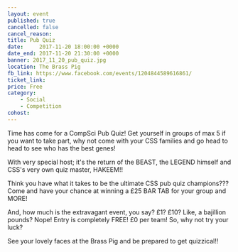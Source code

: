 ```yaml
---
layout: event
published: true
cancelled: false
cancel_reason:
title: Pub Quiz
date:     2017-11-20 18:00:00 +0000
date_end: 2017-11-20 21:30:00 +0000
banner: 2017_11_20_pub_quiz.jpg
location: The Brass Pig
fb_link: https://www.facebook.com/events/1204844589616861/
ticket_link:
price: Free
category:
    - Social
    - Competition
cohost:
---
```


Time has come for a CompSci Pub Quiz! Get yourself in groups of max 5 if you want to take part, why not come with your CSS families and go head to head to see who has the best genes!

With very special host; it's the return of the BEAST, the LEGEND himself and CSS's very own quiz master, HAKEEM!!

Think you have what it takes to be the ultimate CSS pub quiz champions??? Come and have your chance at winning a £25 BAR TAB for your group and MORE!

And, how much is the extravagant event, you say? £1? £10? Like, a bajillion pounds? Nope! Entry is completely FREE! £0 per team! So, why not try your luck?

See your lovely faces at the Brass Pig and be prepared to get quizzical!!

